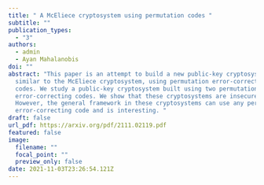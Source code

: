 ```yaml
---
title: " A McEliece cryptosystem using permutation codes "
subtitle: ""
publication_types:
  - "3"
authors:
  - admin
  - Ayan Mahalanobis
doi: ""
abstract: "This paper is an attempt to build a new public-key cryptosystem;
  similar to the McEliece cryptosystem, using permutation error-correcting
  codes. We study a public-key cryptosystem built using two permutation
  error-correcting codes. We show that these cryptosystems are insecure.
  However, the general framework in these cryptosystems can use any permutation
  error-correcting code and is interesting. "
draft: false
url_pdf: https://arxiv.org/pdf/2111.02119.pdf
featured: false
image:
  filename: ""
  focal_point: ""
  preview_only: false
date: 2021-11-03T23:26:54.121Z
---
```

